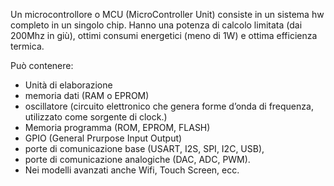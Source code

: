 Un microcontrollore o MCU (MicroController Unit) consiste in un sistema hw completo in un singolo chip. 
Hanno una potenza di calcolo limitata (dai 200Mhz in giù), ottimi consumi energetici (meno di 1W) e ottima efficienza termica. 

Può contenere:
* Unità di elaborazione
* memoria dati (RAM o EPROM)
* oscillatore (circuito elettronico che genera forme d’onda di frequenza, utilizzato come sorgente di clock.)
* Memoria programma (ROM, EPROM, FLASH)
* GPIO (General Prurpose Input Output)
* porte di comunicazione base (USART, I2S, SPI, I2C, USB),
* porte di comunicazione analogiche (DAC, ADC, PWM).
* Nei modelli avanzati anche Wifi, Touch Screen, ecc.